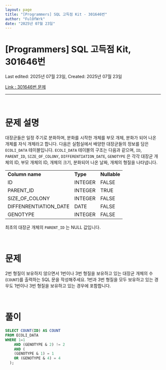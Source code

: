 ```yaml
---
layout: page
title: "[Programmers] SQL 고득점 Kit - 301646번"
author: "FulOfWrk"
date: "2025년 07월 23일"
---
```


# [Programmers] SQL 고득점 Kit, 301646번

Last edited: 2025년 07월 23일, Created: 2025년 07월 23일

[Link : 301646번 문제](https://school.programmers.co.kr/learn/courses/30/lessons/301646)

---

<br>

# 문제 설명

대장균들은 일정 주기로 분화하며, 분화를 시작한 개체를 부모 개체, 분화가 되어 나온 개체를 자식 개체라고 합니다. 
다음은 실험실에서 배양한 대장균들의 정보를 담은 `ECOLI_DATA` 테이블입니다. `ECOLI_DATA` 테이블의 구조는 다음과 같으며, `ID`, `PARENT_ID`, `SIZE_OF_COLONY`, `DIFFERENTIATION_DATE`, `GENOTYPE` 은 각각 대장균 개체의 ID, 부모 개체의 ID, 개체의 크기, 분화되어 나온 날짜, 개체의 형질을 나타냅니다. 

<table>
  <tr>
    <td><b>Column name</b></td>
    <td><b>Type</b></td>
    <td><b>Nullable</b></td>
  </tr>
  <tr>
    <td>ID</td>
    <td>INTEGER</td>
    <td>FALSE</td>
  </tr>
  <tr>
    <td>PARENT_ID</td>
    <td>INTEGER</td>
    <td>TRUE</td>
  </tr>
  <tr>
    <td>SIZE_OF_COLONY</td>
    <td>INTEGER</td>
    <td>FALSE</td>
  </tr>
  <tr>
    <td>DIFFENRENTIATION_DATE</td>
    <td>DATE</td>
    <td>FALSE</td>
  </tr>
  <tr>
    <td>GENOTYPE</td>
    <td>INTEGER</td>
    <td>FALSE</td>
  </tr>
</table>


최초의 대장균 개체의 `PARENT_ID` 는 NULL 값입니다. 

<br>

# 문제

2번 형질이 보유하지 않으면서 1번이나 3번 형질을 보유하고 있는 대장균 개체의 수(`COUNT`)를 출력하는 SQL 문을 작성해주세요. 1번과 3번 형질을 모두 보유하고 있는 경우도 1번이나 3번 형질을 보유하고 있는 경우에 포함합니다. 

<br>

# 풀이

```sql
SELECT COUNT(ID) AS COUNT
FROM ECOLI_DATA
WHERE 1=1 
	AND (GENOTYPE & 2) != 2
	AND (
    (GENOTYPE & 1) = 1 
    OR (GENOTYPE & 4) = 4
  );
```

<br>